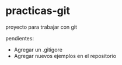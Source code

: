 # practicas-git
proyecto para trabajar con git

pendientes:
- Agregar un .gitigore
- Agregar nuevos ejemplos en el repositorio


